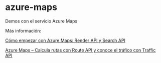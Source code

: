 # azure-maps
Demos con el servicio Azure Maps

Más información:

[Cómo empezar con Azure Maps: Render API y Search API](https://www.returngis.net/2018/08/como-empezar-con-azure-maps-render-api-y-search-api/)

[Azure Maps – Calcula rutas con Route API y conoce el tráfico con Traffic API](https://www.returngis.net/2018/08/azure-maps-calcula-rutas-con-route-api-y-conoce-el-trafico-con-traffic-api/)
